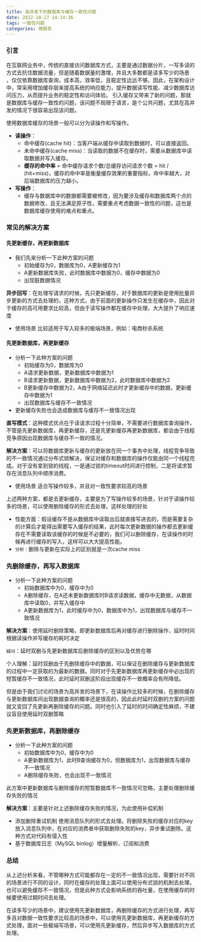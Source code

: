 ```yaml
---
title: 高并发下的数据库与缓存一致性问题
date: 2022-10-27 14:14:36
tags: 一致性问题
categories: 微服务
---
```


### 引言
在互联网业务中，传统的直接访问数据库方式，主要是通过数据分片，一写多读的方式去抗住数据流量，但是随着数据量的激增，并且大多数都是读多写少的场景 ，仅仅依靠数据库查询，成本高，效率低，且稳定性远远不够。因此，在架构设计中，常采用增加缓存层来提高系统的响应能力，提升数据读写性能、减少数据库访问压力，从而提升业务的稳定性和访问体验。
引入缓存又带来了新的问题，那就是数据库与缓存一致性的问题，该问题不局限于语言，是个公共问题，尤其在高并发的情况下很容易出现该问题。

<!--more-->

使用数据库缓存的场景一般可以分为读操作和写操作。
- **读操作**：
  - 命中缓存(cache hit)：当客户端从缓存中读取到数据时，可以直接返回。
  - 未命中缓存(cache miss)：当读取的数据不在缓存时，需要从数据库中读取数据并写入缓存。
  - **缓存的命中率** = 命中缓存请求个数/总缓存访问请求个数 = hit / (hit+miss)，缓存的命中率是衡量缓存效果的重要指标，命中率越大，对后端数据库的压力越小。
- **写操作**：
  - 缓存与数据库中的数据都需要被修改，因为要涉及缓存和数据库两个点的数据修改，且无法满足原子性，需要重点考虑数据一致性的问题，这也是数据库缓存使用的难点和重点。
  
### 常见的解决方案
#### 先更新缓存，再更新数据库
- 我们先来分析一下此种方案的问题
	- 初始缓存为0，数据库为0，A更新缓存为1
	- A更新数据库失败，此时数据库中数据为0，缓存中数据为0
	- 出现脏数据情况

**异步回写**：在处理写请求的时候，先只更新缓存，对于数据库的更新是使用批量异步更新的方式去处理的，这种方式，由于前面的更新操作只发生在缓存中，因此对于缓存的高可用要求比较高，但由于读写操作都在缓存中处理，大大提升了响应速度
- 使用场景
比较适用于写入较多的极端场景，例如：电商秒杀系统

#### 先更新数据库，再更新缓存
- 分析一下此种方案的问题
	- 初始缓存为0，数据库为0
	- A请求更新数据，更新数据库中数据为1
	- B请求更新数据，更新数据库中数据为2，此时数据库中数据为2
	- B更新缓存中数据为2，A由于网络延迟此时才更新缓存中的数据，更新缓存中数据为1
	- 出现数据库与缓存不一致情况
- 更新缓存失败也会造成数据库与缓存不一致情况出现

**直写模式**：这种模式优点在于读请求过程十分简单，不需要进行数据库查询操作，不管是先更新数据库，再更新缓存，还是先更新缓存再更新数据库，都会由于线程竞争原因出现数据库与缓存不一致的情况。

**解决方案**：可以将数据库更新与缓存的更新放在同一个事务中处理，线程竞争导致的不一致情况通过分布式锁解决，保证对缓存和数据库的操作仅能由同一个线程完成。对于没有拿到锁的线程，一是通过锁的timeout时间进行控制，二是将请求暂存在消息队列中顺序消费。

- 使用场景
适合写操作较多，并且对一致性要求较高的场景

上述两种方案，都是去更新缓存，主要是为了写操作较多的场景，针对于读操作较多的场景，可以使用删除缓存的形式去处理，这样处理的好处
- 性能方面：假设缓存不是从数据库中读取出后就直接写进去的，而是需要复杂的计算后才能得出需要写入缓存的结果，此时每次更新数据的操作都去更新缓存在不需要读取该缓存的时候是不必要的，我们可以删除缓存，在读操作的时候再进行缓存的写入，这样可以大大提高性能。
- `分析：`删除与更新在实际上的区别就是一次cache  miss

### 先删除缓存，再写入数据库
- 分析一下此种方案的问题
	- 初始数据库中为0，缓存中为0
	- A删除缓存，在A还未更新数据库时B请求读数据，缓存中无数据，从数据库中读取0，并写入缓存中
	- A更新数据库为1，此时缓存中为0，数据库中为1，出现数据库与缓存不一致情况

**解决方案**：使用延时删除策略，即更新数据库后再对缓存进行删除操作，延时时间根据读操作并写缓存的耗时决定

`疑问`：延时双删与先更新数据库后删除缓存的区别以及优势在哪

个人理解：延时双删由于先删除缓存中的数据，可以保证在删除缓存与更新数据库的过程中一定获取的为最新的数据。同时对于先更新数据库再更新缓存中必出现的短暂缓存不一致情况，此时延时双删这阶段出现缓存不一致概率会有所降低。

但是由于我们讨论的场景为高并发的场景下，在读操作比较多的时候，在删除缓存与更新数据库间出现数据查询的概率还是很高的，因此此时延时双删的方案的问题就又变回了先更新再删除缓存的问题。同时也引入了延时的时间确定性麻烦，不建议盲目使用延时双删策略

### 先更新数据库，再删除缓存
- 分析一下此种方案的问题
	- 初始数据库中为0，缓存中为0
	- A更新数据库为1，此时B查询缓存为0，但数据库为1，出现数据库与缓存不一致情况
	- A删除缓存失败，也会出现不一致情况

此方案中更新数据库与删除缓存的短暂数据库不一致情况可忽略，主要处理删除缓存失败的情况

**解决方案**：主要是针对上述删除缓存失败的情况，为此使用补偿机制

- 添加删除重试机制
使用消息队列的形式去处理。将删除失败的缓存对应的key放入消息队列中，在对应的消费者中获取删除失败的key，异步重试删除。这种方式对代码有侵入性
- 基于数据库日志（MySQL binlog）增量解析、订阅和消费

### 总结
从上述分析来看，不管哪种方式可能都存在一定的不一致情况出现，需要针对不同的场景进行不同的设计，同时在缓存的处理上面可以使用分布式锁的机制去处理，也可以避免缓存不一致情况，但是此种方式会影响系统的吞吐量，在使用缓存的时候要使用过期时间去处理。

在读多写少的场景中，建议使用先更新数据库，再删除缓存的方式进行处理，再写多且对数据一致性要求比较高的场景中，可以使用先更新数据库，再更新缓存的方式处理，面对一些极端写场景，可以使用先更新缓存，然后异步写入数据库的方式处理。


